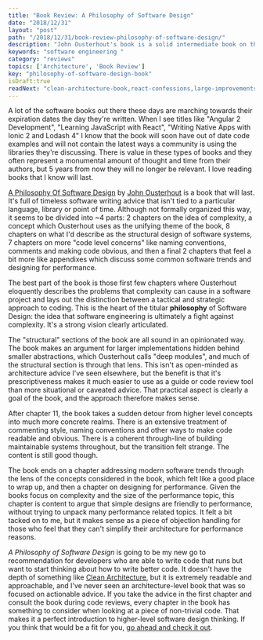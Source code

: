 ```yaml
---
title: "Book Review: A Philosophy of Software Design"
date: "2018/12/31"
layout: "post"
path: "/2018/12/31/book-review-philosophy-of-software-design/"
description: "John Ousterhout's book is a solid intermediate book on the art of writing software"
keywords: "software engineering "
category: "reviews"
topics: ['Architecture', 'Book Review']
key: "philosophy-of-software-design-book"
isDraft:true
readNext: "clean-architecture-book,react-confessions,large-improvements-small-team"
---
```


A lot of the software books out there these days are marching towards their expiration dates the day they're written.  When I see titles like "Angular 2 Development", "Learning JavaScript with React", "Writing Native Apps with Ionic 2 and Lodash 4" I know that the book will soon have out of date code examples and will not contain the latest ways a community is using the libraries they're discussing.  There is value in these types of books and they often represent a monumental amount of thought and time from their authors, but 5 years from now they will no longer be relevant.  I love reading books that I know will last.

[A Philosophy Of Software Design](https://amzn.to/2Rpu6zX) by [John Ousterhout](https://en.wikipedia.org/wiki/John_Ousterhout) is a book that will last.  It's full of timeless software writing advice that isn't tied to a particular language, library or point of time.  Although not formally organized this way, it seems to be divided into ~4 parts: 2 chapters on the idea of complexity, a concept which Ousterhout uses as the unifying theme of the book, 8 chapters on what I'd describe as the structural design of software systems, 7 chapters on more "code level concerns" like naming conventions, comments and making code obvious, and then a final 2 chapters that feel a bit more like appendixes which discuss some common software trends and designing for performance.

The best part of the book is those first few chapters where Ousterhout eloquently describes the problems that complexity can cause in a software project and lays out the distinction between a tactical and strategic approach to coding.  This is the heart of the titular **philosophy** of Software Design: the idea that software engineering is ultimately a fight against complexity.  It's a strong vision clearly articulated.

The "structural" sections of the book are all sound in an opinionated way.  The book makes an argument for larger implementations hidden behind smaller abstractions, which Ousterhout calls "deep modules", and much of the structural section is through that lens.  This isn't as open-minded as architecture advice I've seen elsewhere, but the benefit is that it's prescriptiveness makes it much easier to use as a guide or code review tool than more situational or caveated advice.  That practical aspect is clearly a goal of the book, and the approach therefore makes sense.

After chapter 11, the book takes a sudden detour from higher level concepts into much more concrete realms.  There is an extensive treatment of commenting style, naming conventions and other ways to make code readable and obvious.  There is a coherent through-line of building maintainable systems throughout, but the transition felt strange.  The content is still good though.

The book ends on a chapter addressing modern software trends through the lens of the concepts considered in the book, which felt like a good place to wrap up, and then a chapter on designing for performance.  Given the books focus on complexity and the size of the performance topic, this chapter is content to argue that simple designs are friendly to performance, without trying to unpack many performance related topics.  It felt a bit tacked on to me, but it makes sense as a piece of objection handling for those who feel that they can't simplify their architecture for performance reasons.

*A Philosophy of Software Design* is going to be my new go to recommendation for developers who are able to write code that runs but want to start thinking about how to write better code.  It doesn't have the depth of something like [Clean Architecture](https://benmccormick.org/2018/02/14/book-review-clean-architecture/), but it is extremely readable and approachable, and I've never seen an architecture-level book that was so focused on actionable advice.  If you take the advice in the first chapter and consult the book during code reviews, every chapter in the book has something to consider when looking at a piece of non-trivial code.  That makes it a perfect introduction to higher-level software design thinking.  If you think that would be a fit for you, [go ahead and check it out](https://amzn.to/2Rpu6zX).
